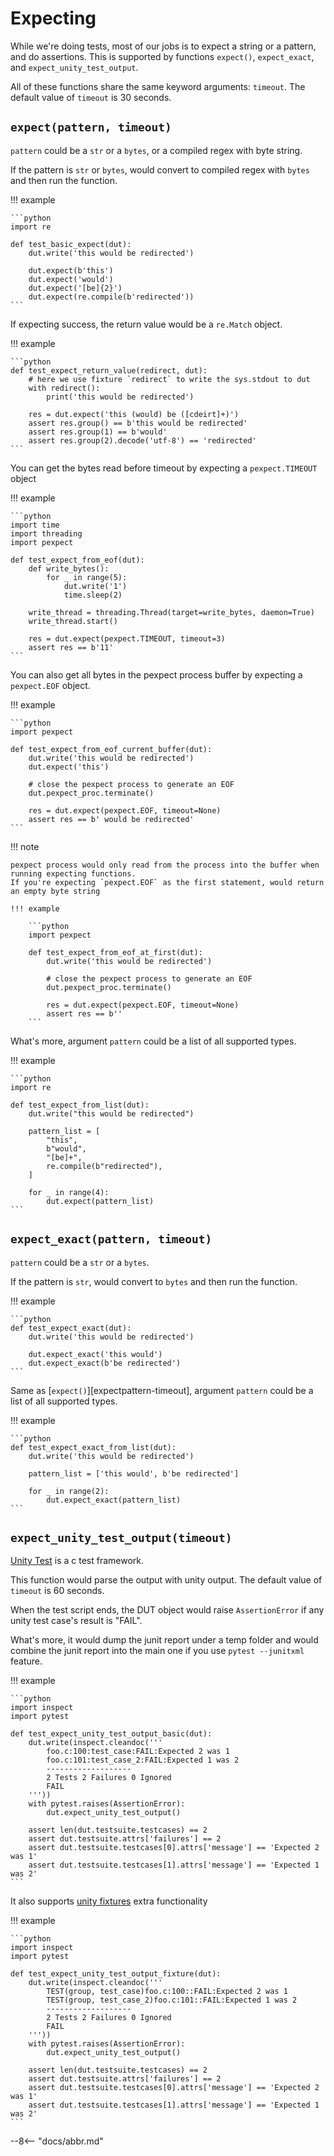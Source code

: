 # Expecting

While we're doing tests, most of our jobs is to expect a string or a pattern, and do assertions. This is supported by
functions `expect()`, `expect_exact`, and `expect_unity_test_output`.

All of these functions share the same keyword arguments: `timeout`. The default value of `timeout` is 30 seconds.

## `expect(pattern, timeout)`

`pattern` could be a `str` or a `bytes`, or a compiled regex with byte string.

If the pattern is `str` or `bytes`, would convert to compiled regex with `bytes` and then run the function.

!!! example

    ```python
    import re

    def test_basic_expect(dut):
        dut.write('this would be redirected')

        dut.expect(b'this')
        dut.expect('would')
        dut.expect('[be]{2}')
        dut.expect(re.compile(b'redirected'))
    ```

If expecting success, the return value would be a `re.Match` object.

!!! example

    ```python
    def test_expect_return_value(redirect, dut):
        # here we use fixture `redirect` to write the sys.stdout to dut
        with redirect():
            print('this would be redirected')
    
        res = dut.expect('this (would) be ([cdeirt]+)')
        assert res.group() == b'this would be redirected'
        assert res.group(1) == b'would'
        assert res.group(2).decode('utf-8') == 'redirected'
    ```

You can get the bytes read before timeout by expecting a `pexpect.TIMEOUT` object

!!! example

    ```python
    import time
    import threading
    import pexpect

    def test_expect_from_eof(dut):
        def write_bytes():
            for _ in range(5):
                dut.write('1')
                time.sleep(2)
    
        write_thread = threading.Thread(target=write_bytes, daemon=True)
        write_thread.start()
    
        res = dut.expect(pexpect.TIMEOUT, timeout=3)
        assert res == b'11'
    ```

You can also get all bytes in the pexpect process buffer by expecting a `pexpect.EOF` object.

!!! example

    ```python
    import pexpect

    def test_expect_from_eof_current_buffer(dut):
        dut.write('this would be redirected')
        dut.expect('this')
    
        # close the pexpect process to generate an EOF
        dut.pexpect_proc.terminate()
    
        res = dut.expect(pexpect.EOF, timeout=None)
        assert res == b' would be redirected'
    ```

!!! note

    pexpect process would only read from the process into the buffer when running expecting functions.
    If you're expecting `pexpect.EOF` as the first statement, would return an empty byte string

    !!! example
    
        ```python
        import pexpect

        def test_expect_from_eof_at_first(dut):
            dut.write('this would be redirected')
        
            # close the pexpect process to generate an EOF
            dut.pexpect_proc.terminate()
        
            res = dut.expect(pexpect.EOF, timeout=None)
            assert res == b''
        ```

What's more, argument `pattern` could be a list of all supported types.

!!! example

    ```python
    import re

    def test_expect_from_list(dut):
        dut.write("this would be redirected")
    
        pattern_list = [
            "this",
            b"would",
            "[be]+",
            re.compile(b"redirected"),
        ]
    
        for _ in range(4):
            dut.expect(pattern_list)
    ```

## `expect_exact(pattern, timeout)`

`pattern` could be a `str` or a `bytes`.

If the pattern is `str`, would convert to `bytes` and then run the function.

!!! example

    ```python
    def test_expect_exact(dut):
        dut.write('this would be redirected')
    
        dut.expect_exact('this would')
        dut.expect_exact(b'be redirected')
    ```

Same as [`expect()`][expectpattern-timeout], argument `pattern` could be a list of all supported types.

!!! example

    ```python
    def test_expect_exact_from_list(dut):
        dut.write('this would be redirected')
    
        pattern_list = ['this would', b'be redirected']
    
        for _ in range(2):
            dut.expect_exact(pattern_list)
    ```

## `expect_unity_test_output(timeout)`

[Unity Test](https://github.com/ThrowTheSwitch/Unity) is a c test framework.

This function would parse the output with unity output. The default value of `timeout` is 60 seconds.

When the test script ends, the DUT object would raise `AssertionError` if any unity test case's result is "FAIL".

What's more, it would dump the junit report under a temp folder and would combine the junit report into the main one 
if you use `pytest --junitxml` feature.

!!! example

    ```python
    import inspect
    import pytest
    
    def test_expect_unity_test_output_basic(dut):
        dut.write(inspect.cleandoc('''
            foo.c:100:test_case:FAIL:Expected 2 was 1
            foo.c:101:test_case_2:FAIL:Expected 1 was 2
            -------------------
            2 Tests 2 Failures 0 Ignored
            FAIL
        '''))
        with pytest.raises(AssertionError):
            dut.expect_unity_test_output()
    
        assert len(dut.testsuite.testcases) == 2
        assert dut.testsuite.attrs['failures'] == 2
        assert dut.testsuite.testcases[0].attrs['message'] == 'Expected 2 was 1'
        assert dut.testsuite.testcases[1].attrs['message'] == 'Expected 1 was 2'
    ```

It also supports [unity fixtures](https://github.com/ThrowTheSwitch/Unity/tree/master/extras/fixture) extra functionality

!!! example

    ```python
    import inspect
    import pytest
    
    def test_expect_unity_test_output_fixture(dut):
        dut.write(inspect.cleandoc('''
            TEST(group, test_case)foo.c:100::FAIL:Expected 2 was 1
            TEST(group, test_case_2)foo.c:101::FAIL:Expected 1 was 2
            -------------------
            2 Tests 2 Failures 0 Ignored
            FAIL
        '''))
        with pytest.raises(AssertionError):
            dut.expect_unity_test_output()
    
        assert len(dut.testsuite.testcases) == 2
        assert dut.testsuite.attrs['failures'] == 2
        assert dut.testsuite.testcases[0].attrs['message'] == 'Expected 2 was 1'
        assert dut.testsuite.testcases[1].attrs['message'] == 'Expected 1 was 2'
    ```

--8<-- "docs/abbr.md"
